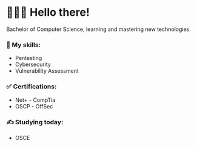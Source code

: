 # 👨🏻‍💻 Hello there!
Bachelor of Computer Science, learning and mastering new technologies.

### 🚀 My skills:
- Pentesting
- Cybersecurity
- Vulnerability Assessment

### ✅ Certifications:
- Net+ - CompTia
- OSCP - OffSec

### ✍ Studying today:
- OSCE

<!-- Glad you are here! This is a signal that you like what you've seen. If you are trying to create you own portfolio, fell free to use my ideas as an inspiration.
If you are hiring developers, fell free to mensage me on WhatsApp, check my LinkedIn (I have a english profile translated by myself) or even Facebook "Fernando Parizzi".
My main language is Portuguese and I currently live in Brazil. -->

<!-- The process to open "My links and Cotact" badges in another tab seems not work on GitHub -->
